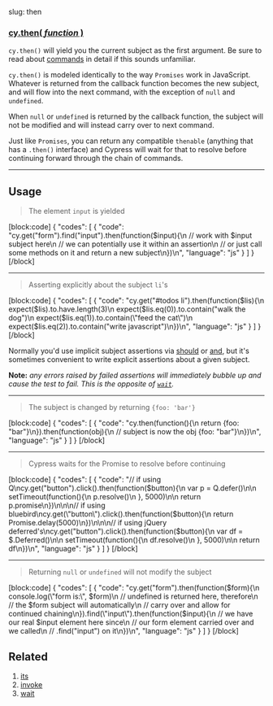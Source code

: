 slug: then

### [cy.then( *function* )](#usage)

`cy.then()` will yield you the current subject as the first argument.  Be sure to read about [commands](commands) in detail if this sounds unfamiliar.

`cy.then()` is modeled identically to the way `Promises` work in JavaScript.  Whatever is returned from the callback function becomes the new subject, and will flow into the next command, with the exception of `null` and `undefined`.

When `null` or `undefined` is returned by the callback function, the subject will not be modified and will instead carry over to next command.

Just like `Promises`, you can return any compatible `thenable` (anything that has a `.then()` interface) and Cypress will wait for that to resolve before continuing forward through the chain of commands.

***

## Usage

> The element `input` is yielded

[block:code]
{
    "codes": [
        {
            "code": "cy.get(\"form\").find(\"input\").then(function($input){\n  // work with $input subject here\n  // we can potentially use it within an assertion\n  // or just call some methods on it and return a new subject\n})\n",
            "language": "js"
        }
    ]
}
[/block]

***

> Asserting explicitly about the subject `li`'s

[block:code]
{
    "codes": [
        {
            "code": "cy.get(\"#todos li\").then(function($lis){\n  expect($lis).to.have.length(3)\n  expect($lis.eq(0)).to.contain(\"walk the dog\")\n  expect($lis.eq(1)).to.contain(\"feed the cat\")\n  expect($lis.eq(2)).to.contain(\"write javascript\")\n})\n",
            "language": "js"
        }
    ]
}
[/block]

Normally you'd use implicit subject assertions via [should](/v1.0/docs/should) or [and](and), but it's sometimes convenient to write explicit assertions about a given subject.

**Note:** *any errors raised by failed assertions will immediately bubble up and cause the test to fail.  This is the opposite of [`wait`](wait).*

***

> The subject is changed by returning `{foo: 'bar'}`

[block:code]
{
    "codes": [
        {
            "code": "cy.then(function(){\n  return {foo: \"bar\"}\n}).then(function(obj){\n  // subject is now the obj {foo: \"bar\"}\n})\n",
            "language": "js"
        }
    ]
}
[/block]

***

> Cypress waits for the Promise to resolve before continuing

[block:code]
{
    "codes": [
        {
            "code": "// if using Q\ncy.get(\"button\").click().then(function($button){\n  var p = Q.defer()\n\n  setTimeout(function(){\n    p.resolve()\n  }, 5000)\n\n  return p.promise\n})\n\n\n// if using bluebird\ncy.get(\"button\").click().then(function($button){\n  return Promise.delay(5000)\n})\n\n\n// if using jQuery deferred's\ncy.get(\"button\").click().then(function($button){\n  var df = $.Deferred()\n\n  setTimeout(function(){\n    df.resolve()\n  }, 5000)\n\n  return df\n})\n",
            "language": "js"
        }
    ]
}
[/block]

***

> Returning `null` or `undefined` will not modify the subject

[block:code]
{
    "codes": [
        {
            "code": "cy.get(\"form\").then(function($form){\n  console.log(\"form is:\", $form)\n  // undefined is returned here, therefore\n  // the $form subject will automatically\n  // carry over and allow for continued chaining\n}).find(\"input\").then(function($input){\n  // we have our real $input element here since\n  // our form element carried over and we called\n  // .find(\"input\") on it\n})\n",
            "language": "js"
        }
    ]
}
[/block]

## Related

1. [its](its)
2. [invoke](invoke)
3. [wait](wait)
